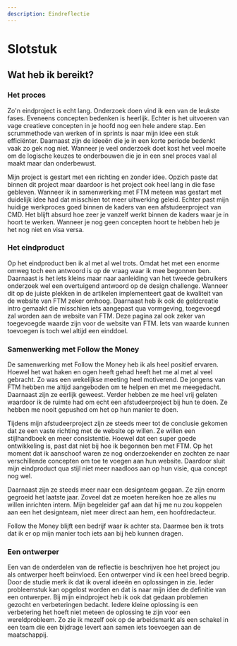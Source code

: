 ```yaml
---
description: Eindreflectie
---
```


# Slotstuk

## Wat heb ik bereikt?

### Het proces

Zo'n eindproject is echt lang. Onderzoek doen vind ik een van de leukste fases. Eveneens concepten bedenken is heerlijk. Echter is het uitvoeren van vage creatieve concepten in je hoofd nog een hele andere stap. Een scrummethode van werken of in sprints is naar mijn idee een stuk efficiënter. Daarnaast zijn de ideeën die je in een korte periode bedenkt vaak zo gek nog niet. Wanneer je veel onderzoek doet kost het veel moeite om de logische keuzes te onderbouwen die je in een snel proces vaal al maakt maar dan onderbewust.&#x20;

Mijn project is gestart met een richting en zonder idee. Opzich paste dat binnen dit project maar daardoor is het project ook heel lang in die fase gebleven. Wanneer ik in samenwerking met FTM meteen was gestart met duidelijk idee had dat misschien tot meer uitwerking geleid. Echter past mijn huidige werkproces goed binnen de kaders van een afstudeerproject van CMD. Het blijft absurd hoe zeer je vanzelf werkt binnen de kaders waar je in hoort te werken. Wanneer je nog geen concepten hoort te hebben heb je het nog niet en visa versa.&#x20;



### Het eindproduct

Op het eindproduct ben ik al met al wel trots. Omdat het met een enorme omweg toch een antwoord is op de vraag waar ik mee begonnen ben. Daarnaast is het iets kleins maar naar aanleiding van het tweede gebruikers onderzoek wel een overtuigend antwoord op de design challenge. Wanneer dit op de juiste plekken in de artikelen implementeert gaat de kwaliteit van de website van FTM zeker omhoog. Daarnaast heb ik ook de geldcreatie intro gemaakt die misschien iets aangepast qua vormgeving, toegevoegd zal worden aan de website van FTM. Deze pagina zal ook zeker van toegevoegde waarde zijn voor de website van FTM. Iets van waarde kunnen toevoegen is toch wel altijd een einddoel.&#x20;



### Samenwerking met Follow the Money

De samenwerking met Follow the Money heb ik als heel positief ervaren. Hoewel het wat haken en ogen heeft gehad heeft het me al met al veel gebracht. Zo was een wekelijkse meeting heel motiverend. De jongens van FTM hebben me altijd aangeboden om te helpen en met me meegedacht. Daarnaast zijn ze eerlijk geweest. Verder hebben ze me heel vrij gelaten waardoor ik de ruimte had om echt een afstudeerproject bij hun te doen. Ze hebben me nooit gepushed om het op hun manier te doen.&#x20;

Tijdens mijn afstudeerproject zijn ze steeds meer tot de conclusie gekomen dat ze een vaste richting met de website op willen. Ze willen een stijlhandboek en meer consistentie. Hoewel dat een super goede ontwikkeling is, past dat niet bij hoe ik begonnen ben met FTM. Op het moment dat ik aanschoof waren ze nog onderzoekender en zochten ze naar verschillende concepten om toe te voegen aan hun website. Daardoor sluit mijn eindproduct qua stijl niet meer naadloos aan op hun visie, qua concept nog wel.&#x20;

Daarnaast zijn ze steeds meer naar een designteam gegaan. Ze zijn enorm gegroeid het laatste jaar. Zoveel dat ze moeten hereiken hoe ze alles nu willen inrichten intern. Mijn begeleider gaf aan dat hij me nu zou koppelen aan een het designteam, niet meer direct aan hem, een hoofdredacteur.&#x20;

Follow the Money blijft een bedrijf waar ik achter sta. Daarmee ben ik trots dat ik er op mijn manier toch iets aan bij heb kunnen dragen.&#x20;



### Een ontwerper

Een van de onderdelen van de reflectie is beschrijven hoe het project jou als ontwerper heeft beïnvloed. Een ontwerper vind ik een heel breed begrip. Door de studie merk ik dat ik overal ideeën en oplossingen in zie. Ieder probleemstuk kan opgelost worden en dat is naar mijn idee de definitie van een ontwerper. Bij mijn eindproject heb ik ook dat gedaan problemen gezocht en verbeteringen bedacht. Iedere kleine oplossing is een verbetering het hoeft niet meteen de oplossing te zijn voor een wereldprobleem. Zo zie ik mezelf ook op de arbeidsmarkt als een schakel in een team die een bijdrage levert aan samen iets toevoegen aan de maatschappij.&#x20;

